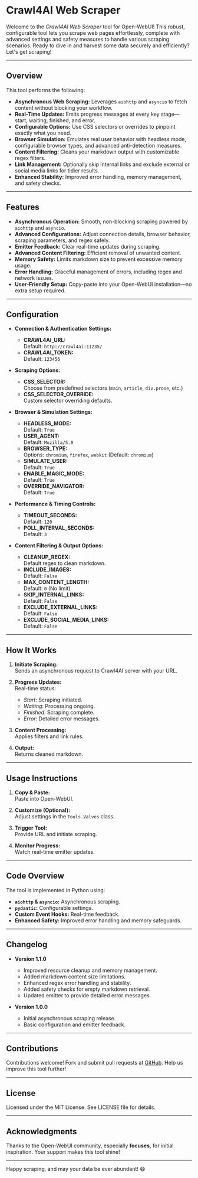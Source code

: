 # Crawl4AI Web Scraper

Welcome to the *Crawl4AI Web Scraper* tool for Open-WebUI! This robust, configurable tool lets you scrape web pages effortlessly, complete with advanced settings and safety measures to handle various scraping scenarios. Ready to dive in and harvest some data securely and efficiently? Let's get scraping!

---

## Overview

This tool performs the following:
- **Asynchronous Web Scraping:** Leverages `aiohttp` and `asyncio` to fetch content without blocking your workflow.
- **Real-Time Updates:** Emits progress messages at every key stage—start, waiting, finished, and error.
- **Configurable Options:** Use CSS selectors or overrides to pinpoint exactly what you need.
- **Browser Simulation:** Emulates real user behavior with headless mode, configurable browser types, and advanced anti-detection measures.
- **Content Filtering:** Cleans your markdown output with customizable regex filters.
- **Link Management:** Optionally skip internal links and exclude external or social media links for tidier results.
- **Enhanced Stability:** Improved error handling, memory management, and safety checks.

---

## Features

- **Asynchronous Operation:** Smooth, non-blocking scraping powered by `aiohttp` and `asyncio`.
- **Advanced Configurations:** Adjust connection details, browser behavior, scraping parameters, and regex safely.
- **Emitter Feedback:** Clear real-time updates during scraping.
- **Advanced Content Filtering:** Efficient removal of unwanted content.
- **Memory Safety:** Limits markdown size to prevent excessive memory usage.
- **Error Handling:** Graceful management of errors, including regex and network issues.
- **User-Friendly Setup:** Copy-paste into your Open-WebUI installation—no extra setup required.

---

## Configuration

- **Connection & Authentication Settings:**  
  - **CRAWL4AI_URL:**  
    Default: `http://crawl4ai:11235/`
  - **CRAWL4AI_TOKEN:**  
    Default: `123456`

- **Scraping Options:**  
  - **CSS_SELECTOR:**  
    Choose from predefined selectors (`main`, `article`, `div.prose`, etc.)
  - **CSS_SELECTOR_OVERRIDE:**  
    Custom selector overriding defaults.

- **Browser & Simulation Settings:**  
  - **HEADLESS_MODE:**  
    Default: `True`
  - **USER_AGENT:**  
    Default: `Mozilla/5.0`
  - **BROWSER_TYPE:**  
    Options: `chromium`, `firefox`, `webkit` (Default: `chromium`)
  - **SIMULATE_USER:**  
    Default: `True`
  - **ENABLE_MAGIC_MODE:**  
    Default: `True`
  - **OVERRIDE_NAVIGATOR:**  
    Default: `True`

- **Performance & Timing Controls:**  
  - **TIMEOUT_SECONDS:**  
    Default: `120`
  - **POLL_INTERVAL_SECONDS:**  
    Default: `3`

- **Content Filtering & Output Options:**  
  - **CLEANUP_REGEX:**  
    Default regex to clean markdown.
  - **INCLUDE_IMAGES:**  
    Default: `False`
  - **MAX_CONTENT_LENGTH:**  
    Default: `0` (No limit)
  - **SKIP_INTERNAL_LINKS:**  
    Default: `False`
  - **EXCLUDE_EXTERNAL_LINKS:**  
    Default: `False`
  - **EXCLUDE_SOCIAL_MEDIA_LINKS:**  
    Default: `False`

---

## How It Works

1. **Initiate Scraping:**  
   Sends an asynchronous request to Crawl4AI server with your URL.

2. **Progress Updates:**  
   Real-time status:
   - *Start*: Scraping initiated.
   - *Waiting*: Processing ongoing.
   - *Finished*: Scraping complete.
   - *Error*: Detailed error messages.

3. **Content Processing:**  
   Applies filters and link rules.

4. **Output:**  
   Returns cleaned markdown.

---

## Usage Instructions

1. **Copy & Paste:**  
   Paste into Open-WebUI.

2. **Customize (Optional):**  
   Adjust settings in the `Tools.Valves` class.

3. **Trigger Tool:**  
   Provide URL and initiate scraping.

4. **Monitor Progress:**  
   Watch real-time emitter updates.

---

## Code Overview

The tool is implemented in Python using:
- **`aiohttp` & `asyncio`:** Asynchronous scraping.
- **`pydantic`:** Configurable settings.
- **Custom Event Hooks:** Real-time feedback.
- **Enhanced Safety:** Improved error handling and memory safeguards.

---

## Changelog

- **Version 1.1.0**
  - Improved resource cleanup and memory management.
  - Added markdown content size limitations.
  - Enhanced regex error handling and stability.
  - Added safety checks for empty markdown retrieval.
  - Updated emitter to provide detailed error messages.

- **Version 1.0.0**
  - Initial asynchronous scraping release.
  - Basic configuration and emitter feedback.

---

## Contributions

Contributions welcome! Fork and submit pull requests at [GitHub](https://github.com/BrandXX/open-webui/). Help us improve this tool further!

---

## License

Licensed under the MIT License. See LICENSE file for details.

---

## Acknowledgments

Thanks to the Open-WebUI community, especially **focuses**, for initial inspiration. Your support makes this tool shine!

---

Happy scraping, and may your data be ever abundant! 😄
